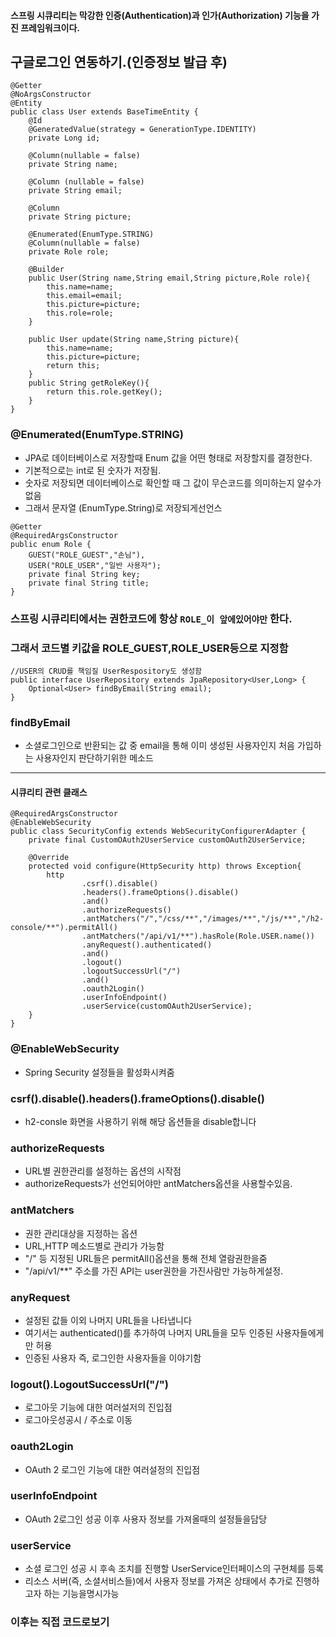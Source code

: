 #### 스프링 시큐리티는 막강한 인증(Authentication)과 인가(Authorization) 기능을 가진 프레임워크이다.

## 구글로그인 연동하기.(인증정보 발급 후)
```
@Getter
@NoArgsConstructor
@Entity
public class User extends BaseTimeEntity {
    @Id
    @GeneratedValue(strategy = GenerationType.IDENTITY)
    private Long id;

    @Column(nullable = false)
    private String name;

    @Column (nullable = false)
    private String email;

    @Column
    private String picture;

    @Enumerated(EnumType.STRING)
    @Column(nullable = false)
    private Role role;

    @Builder
    public User(String name,String email,String picture,Role role){
        this.name=name;
        this.email=email;
        this.picture=picture;
        this.role=role;
    }

    public User update(String name,String picture){
        this.name=name;
        this.picture=picture;
        return this;
    }
    public String getRoleKey(){
        return this.role.getKey();
    }
}
```
### @Enumerated(EnumType.STRING)
- JPA로 데이터베이스로 저장할때 Enum 값을 어떤 형태로 저장할지를 결정한다.
- 기본적으로는 int로 된 숫자가 저장됨.
- 숫자로 저장되면 데이터베이스로 확인할 때 그 값이 무슨코드를 의미하는지 알수가없음
- 그래서 문자열 (EnumType.String)로 저장되게선언스
```
@Getter
@RequiredArgsConstructor
public enum Role {
    GUEST("ROLE_GUEST","손님"),
    USER("ROLE_USER","일반 사용자");
    private final String key;
    private final String title;
}
```
### 스프링 시큐리티에서는 권한코드에 항상 `ROLE_이 앞에있어야만` 한다. 
### 그래서 코드별 키값을 ROLE_GUEST,ROLE_USER등으로 지정함
```
//USER의 CRUD를 책임질 UserRespository도 생성함
public interface UserRepository extends JpaRepository<User,Long> {
    Optional<User> findByEmail(String email);
}
```
### findByEmail
- 소셜로그인으로 반환되는 값 중 email을 통해 이미 생성된 사용자인지 처음 가입하는 사용자인지 판단하기위한 메소드

----
#### 시큐리티 관련 클래스
```
@RequiredArgsConstructor
@EnableWebSecurity
public class SecurityConfig extends WebSecurityConfigurerAdapter {
    private final CustomOAuth2UserService customOAuth2UserService;

    @Override
    protected void configure(HttpSecurity http) throws Exception{
        http
                .csrf().disable()
                .headers().frameOptions().disable()
                .and()
                .authorizeRequests()
                .antMatchers("/","/css/**","/images/**","/js/**","/h2-console/**").permitAll()
                .antMatchers("/api/v1/**").hasRole(Role.USER.name())
                .anyRequest().authenticated()
                .and()
                .logout()
                .logoutSuccessUrl("/")
                .and()
                .oauth2Login()
                .userInfoEndpoint()
                .userService(customOAuth2UserService);
    }
}
```
### @EnableWebSecurity
- Spring Security 설정들을 활성화시켜줌
### csrf().disable().headers().frameOptions().disable()
- h2-consle 화면을 사용하기 위해 해당 옵션들을 disable합니다
### authorizeRequests
- URL별 권한관리를 설정하는 옵션의 시작점
- authorizeRequests가 선언되어야만 antMatchers옵션을 사용할수있음.
### antMatchers
- 권한 관리대상을 지정하는 옵션
- URL,HTTP 메소드별로 관리가 가능함
- "/" 등 지정된 URL들은 permitAll()옵션을 통해 전체 열람권한을줌
- "/api/v1/**" 주소를 가진 API는 user권한을 가진사람만 가능하게설정.
### anyRequest
- 설정된 값들 이외 나머지 URL들을 나타냅니다
- 여기서는 authenticated()를 추가하여 나머지 URL들을 모두 인증된 사용자들에게만 허용
- 인증된 사용자 즉, 로그인한 사용자들을 이야기함
### logout().LogoutSuccessUrl("/")
- 로그아웃 기능에 대한 여러설저의 진입점
- 로그아웃성공시 / 주소로 이동
### oauth2Login
- OAuth 2 로그인 기능에 대한 여러설정의 진입점
### userInfoEndpoint
- OAuth 2로그인 성공 이후 사용자 정보를 가져올때의 설정들을담당
### userService
- 소셜 로그인 성공 시 후속 조치를 진행할 UserService인터페이스의 구현체를 등록
- 리소스 서버(즉, 소셜서비스들)에서 사용자 정보를 가져온 상태에서 추가로 진행하고자 하는 기능을명시가능


### 이후는 직접 코드로보기